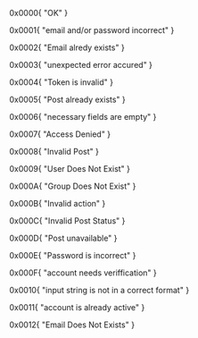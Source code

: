0x0000{
	"OK"
}

0x0001{
	"email and/or password incorrect"
}

0x0002{
	"Email alredy exists"
}

0x0003{
	"unexpected error accured"
}

0x0004{
	"Token is invalid"
}

0x0005{
	"Post already exists"
}

0x0006{
	"necessary fields are empty"
}

0x0007{
	"Access Denied"
}

0x0008{
	"Invalid Post"
}

0x0009{
	"User Does Not Exist"
}

0x000A{
	"Group Does Not Exist"
}

0x000B{
	"Invalid action"
}

0x000C{
	"Invalid Post Status"
}

0x000D{
	"Post unavailable"
}

0x000E{
	"Password is incorrect"
}

0x000F{
	"account needs veriffication"
}

0x0010{
	"input string is not in a correct format"
}

0x0011{
	"account is already active"
}

0x0012{
	"Email Does Not Exists"
}